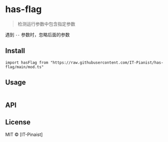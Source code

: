 # has-flag
> 检测运行参数中包含指定参数
  
遇到 `--` 参数时，忽略后面的参数

## Install
```
import hasFlag from "https://raw.githubusercontent.com/IT-Pianist/has-flag/main/mod.ts"
```

## Usage

```ts

```

## API


## License
MIT © [IT-Pinaist]
